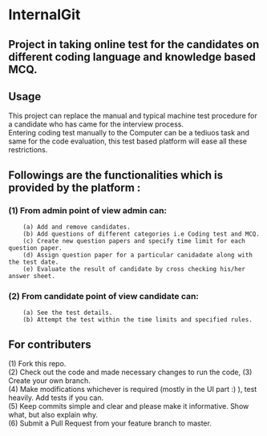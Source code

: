 # InternalGit
## Project in taking online test for the candidates on different coding language and knowledge based MCQ.
## Usage
   This project can replace the manual and typical machine test procedure for a candidate who has came for the interview process. <br/>
   Entering coding test manually to the Computer can be a tediuos task and same for the code evaluation, this test based platform will ease all these restrictions.
## Followings are the functionalities which is provided by the platform :
### (1) From admin point of view admin can:
        (a) Add and remove candidates.
        (b) Add questions of different categories i.e Coding test and MCQ.
        (c) Create new question papers and specify time limit for each question paper.
        (d) Assign question paper for a particular canidadate along with the test date.
        (e) Evaluate the result of candidate by cross checking his/her answer sheet.
### (2) From candidate point of view candidate can:
        (a) See the test details.
        (b) Attempt the test within the time limits and specified rules.
## For contributers
(1) Fork this repo. <br/>
(2) Check out the code and made necessary changes to run the code,
(3) Create your own branch. <br/>
(4) Make modifications whichever is required (mostly in the UI part :) ), test heavily. Add tests if you can. <br/>
(5) Keep commits simple and clear and please make it informative. Show what, but also explain why. <br/>
(6) Submit a Pull Request from your feature branch to master. <br/>
